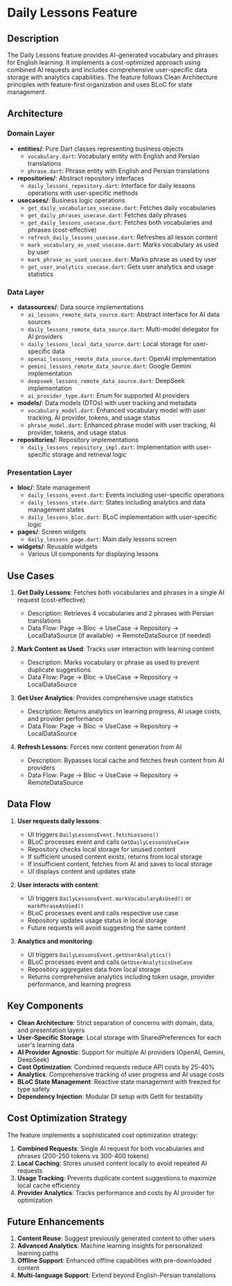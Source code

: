 # Daily Lessons Feature

## Description

The Daily Lessons feature provides AI-generated vocabulary and phrases for English learning. It implements a cost-optimized approach using combined AI requests and includes comprehensive user-specific data storage with analytics capabilities. The feature follows Clean Architecture principles with feature-first organization and uses BLoC for state management.

## Architecture

### Domain Layer
- **entities/**: Pure Dart classes representing business objects
  - `vocabulary.dart`: Vocabulary entity with English and Persian translations
  - `phrase.dart`: Phrase entity with English and Persian translations
- **repositories/**: Abstract repository interfaces
  - `daily_lessons_repository.dart`: Interface for daily lessons operations with user-specific methods
- **usecases/**: Business logic operations
  - `get_daily_vocabularies_usecase.dart`: Fetches daily vocabularies
  - `get_daily_phrases_usecase.dart`: Fetches daily phrases
  - `get_daily_lessons_usecase.dart`: Fetches both vocabularies and phrases (cost-effective)
  - `refresh_daily_lessons_usecase.dart`: Refreshes all lesson content
  - `mark_vocabulary_as_used_usecase.dart`: Marks vocabulary as used by user
  - `mark_phrase_as_used_usecase.dart`: Marks phrase as used by user
  - `get_user_analytics_usecase.dart`: Gets user analytics and usage statistics

### Data Layer
- **datasources/**: Data source implementations
  - `ai_lessons_remote_data_source.dart`: Abstract interface for AI data sources
  - `daily_lessons_remote_data_source.dart`: Multi-model delegator for AI providers
  - `daily_lessons_local_data_source.dart`: Local storage for user-specific data
  - `openai_lessons_remote_data_source.dart`: OpenAI implementation
  - `gemini_lessons_remote_data_source.dart`: Google Gemini implementation
  - `deepseek_lessons_remote_data_source.dart`: DeepSeek implementation
  - `ai_provider_type.dart`: Enum for supported AI providers
- **models/**: Data models (DTOs) with user tracking and metadata
  - `vocabulary_model.dart`: Enhanced vocabulary model with user tracking, AI provider, tokens, and usage status
  - `phrase_model.dart`: Enhanced phrase model with user tracking, AI provider, tokens, and usage status
- **repositories/**: Repository implementations
  - `daily_lessons_repository_impl.dart`: Implementation with user-specific storage and retrieval logic

### Presentation Layer
- **bloc/**: State management
  - `daily_lessons_event.dart`: Events including user-specific operations
  - `daily_lessons_state.dart`: States including analytics and data management states
  - `daily_lessons_bloc.dart`: BLoC implementation with user-specific logic
- **pages/**: Screen widgets
  - `daily_lessons_page.dart`: Main daily lessons screen
- **widgets/**: Reusable widgets
  - Various UI components for displaying lessons

## Use Cases

1. **Get Daily Lessons**: Fetches both vocabularies and phrases in a single AI request (cost-effective)
   - Description: Retrieves 4 vocabularies and 2 phrases with Persian translations
   - Data Flow: Page → Bloc → UseCase → Repository → LocalDataSource (if available) → RemoteDataSource (if needed)

2. **Mark Content as Used**: Tracks user interaction with learning content
   - Description: Marks vocabulary or phrase as used to prevent duplicate suggestions
   - Data Flow: Page → Bloc → UseCase → Repository → LocalDataSource

3. **Get User Analytics**: Provides comprehensive usage statistics
   - Description: Returns analytics on learning progress, AI usage costs, and provider performance
   - Data Flow: Page → Bloc → UseCase → Repository → LocalDataSource

4. **Refresh Lessons**: Forces new content generation from AI
   - Description: Bypasses local cache and fetches fresh content from AI providers
   - Data Flow: Page → Bloc → UseCase → Repository → RemoteDataSource

## Data Flow

1. **User requests daily lessons**:
   - UI triggers `DailyLessonsEvent.fetchLessons()`
   - BLoC processes event and calls `GetDailyLessonsUseCase`
   - Repository checks local storage for unused content
   - If sufficient unused content exists, returns from local storage
   - If insufficient content, fetches from AI and saves to local storage
   - UI displays content and updates state

2. **User interacts with content**:
   - UI triggers `DailyLessonsEvent.markVocabularyAsUsed()` or `markPhraseAsUsed()`
   - BLoC processes event and calls respective use case
   - Repository updates usage status in local storage
   - Future requests will avoid suggesting the same content

3. **Analytics and monitoring**:
   - UI triggers `DailyLessonsEvent.getUserAnalytics()`
   - BLoC processes event and calls `GetUserAnalyticsUseCase`
   - Repository aggregates data from local storage
   - Returns comprehensive analytics including token usage, provider performance, and learning progress

## Key Components

- **Clean Architecture**: Strict separation of concerns with domain, data, and presentation layers
- **User-Specific Storage**: Local storage with SharedPreferences for each user's learning data
- **AI Provider Agnostic**: Support for multiple AI providers (OpenAI, Gemini, DeepSeek)
- **Cost Optimization**: Combined requests reduce API costs by 25-40%
- **Analytics**: Comprehensive tracking of user progress and AI usage costs
- **BLoC State Management**: Reactive state management with freezed for type safety
- **Dependency Injection**: Modular DI setup with GetIt for testability

## Cost Optimization Strategy

The feature implements a sophisticated cost optimization strategy:

1. **Combined Requests**: Single AI request for both vocabularies and phrases (200-250 tokens vs 300-400 tokens)
2. **Local Caching**: Stores unused content locally to avoid repeated AI requests
3. **Usage Tracking**: Prevents duplicate content suggestions to maximize local cache efficiency
4. **Provider Analytics**: Tracks performance and costs by AI provider for optimization

## Future Enhancements

1. **Content Reuse**: Suggest previously generated content to other users
2. **Advanced Analytics**: Machine learning insights for personalized learning paths
3. **Offline Support**: Enhanced offline capabilities with pre-downloaded content
4. **Multi-language Support**: Extend beyond English-Persian translations
